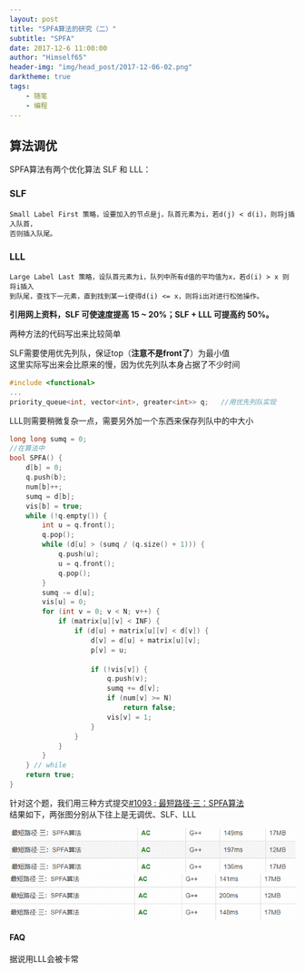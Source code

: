```yaml
---
layout: post
title: "SPFA算法的研究（二）"
subtitle: "SPFA"
date: 2017-12-6 11:00:00
author: "Himself65"
header-img: "img/head_post/2017-12-06-02.png"
darktheme: true
tags: 
    - 随笔
    - 编程
---
```

## 算法调优
SPFA算法有两个优化算法 SLF 和 LLL： 
### SLF
    Small Label First 策略，设要加入的节点是j，队首元素为i，若d(j) < d(i)，则将j插入队首， 
    否则插入队尾。 

    
### LLL
    Large Label Last 策略，设队首元素为i，队列中所有d值的平均值为x，若d(i) > x 则将i插入 
    到队尾，查找下一元素，直到找到某一i使得d(i) <= x，则将i出对进行松弛操作。 
**引用网上资料，SLF 可使速度提高 15 ~ 20%；SLF + LLL 可提高约 50%。**  

两种方法的代码写出来比较简单 

SLF需要使用优先列队，保证top（**注意不是front了**）为最小值  
这里实际写出来会比原来的慢，因为优先列队本身占据了不少时间
``` C++
#include <functional>
...
priority_queue<int, vector<int>, greater<int>> q;   //用优先列队实现
```

LLL则需要稍微复杂一点，需要另外加一个东西来保存列队中的中大小
``` C++
long long sumq = 0;
//在算法中
bool SPFA() {
    d[b] = 0;
    q.push(b);
    num[b]++;
    sumq = d[b];
    vis[b] = true;
    while (!q.empty()) {
        int u = q.front();
        q.pop();
        while (d[u] > (sumq / (q.size() + 1))) {
            q.push(u);
            u = q.front();
            q.pop();
        }
        sumq -= d[u];
        vis[u] = 0;
        for (int v = 0; v < N; v++) {
            if (matrix[u][v] < INF) {
                if (d[u] + matrix[u][v] < d[v]) {
                    d[v] = d[u] + matrix[u][v];
                    p[v] = u;

                    if (!vis[v]) {
                        q.push(v);
                        sumq += d[v];
                        if (num[v] >= N)
                            return false;
                        vis[v] = 1;
                    }
                }
            }
        }
    } // while
    return true;
}
```
针对这个题，我们用三种方式提交[#1093 : 最短路径·三：SPFA算法](https://hihocoder.com/problemset/problem/1093)  
结果如下，两张图分别从下往上是无调优、SLF、LLL

![第一次](/img/in_post/2017-12-06-03.png)  
![第二次](/img/in_post/2017-12-06-04.png)  

#### FAQ
据说用LLL会被卡常